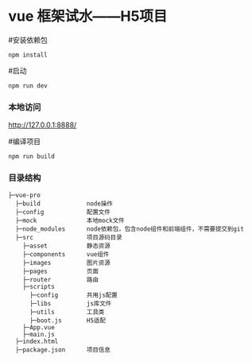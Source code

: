 # vue 框架试水——H5项目

#安装依赖包
```
npm install
```

#启动
```
npm run dev
```
### 本地访问
http://127.0.0.1:8888/


#编译项目
```
npm run build
```


### 目录结构

```
├─vue-pro
  ├─build             node操作
  ├─config            配置文件
  ├─mock              本地mock文件
  ├─node_modules      node依赖包，包含node组件和前端组件，不需要提交到git
  ├─src               项目源码目录
    ├─asset           静态资源
    ├─components      vue组件
    ├─images          图片资源
    ├─pages           页面
    ├─router          路由
    ├─scripts
      ├─config        共用js配置
      ├─libs          js库文件
      ├─utils         工具类
      ├─boot.js       H5适配
    ├─App.vue
    ├─main.js
  ├─index.html
  ├─package.json      项目信息


```

